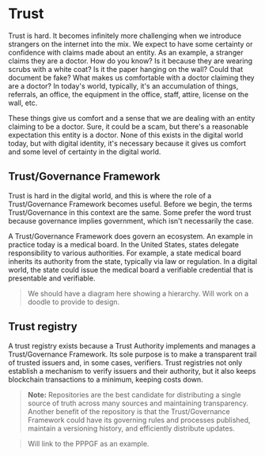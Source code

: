 # Trust

Trust is hard. It becomes infinitely more challenging when we introduce strangers on the internet into the mix. We expect to have some certainty or confidence with claims made about an entity. As an example, a stranger claims they are a doctor. How do you know? Is it because they are wearing scrubs with a white coat? Is it the paper hanging on the wall? Could that document be fake? What makes us comfortable with a doctor claiming they are a doctor? In today's world, typically, it's an accumulation of things, referrals, an office, the equipment in the office, staff, attire, license on the wall, etc.

These things give us comfort and a sense that we are dealing with an entity claiming to be a doctor. Sure, it could be a scam, but there's a reasonable expectation this entity is a doctor. None of this exists in the digital world today, but with digital identity, it's necessary because it gives us comfort and some level of certainty in the digital world.

## Trust/Governance Framework

Trust is hard in the digital world, and this is where the role of a Trust/Governance Framework becomes useful. Before we begin, the terms Trust/Governance in this context are the same. Some prefer the word trust because governance implies government, which isn't necessarily the case.

A Trust/Governance Framework does govern an ecosystem. An example in practice today is a medical board. In the United States, states delegate responsibility to various authorities. For example, a state medical board inherits its authority from the state, typically via law or regulation. In a digital world, the state could issue the medical board a verifiable credential that is presentable and verifiable.

> We should have a diagram here showing a hierarchy. Will work on a doodle to provide to design.

## Trust registry

A trust registry exists because a Trust Authority implements and manages a Trust/Governance Framework. Its sole purpose is to make a transparent trail of trusted issuers and, in some cases, verifiers. Trust registries not only establish a mechanism to verify issuers and their authority, but it also keeps blockchain transactions to a minimum, keeping costs down.

> **Note:** Repositories are the best candidate for distributing a single source of truth across many sources and maintaining transparency. Another benefit of the repository is that the Trust/Governance Framework could have its governing rules and processes published, maintain a versioning history, and efficiently distribute updates.

> Will link to the PPPGF as an example.

